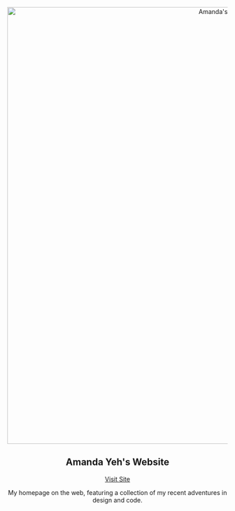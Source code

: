 <p align="center">
  <img src="https://i.imgur.com/JrTvXsk.png" alt="Amanda's homepage" width="1000px" >
</p>

<h2 align="center">Amanda Yeh's Website</h2>

<a href="https://amandayeh.com/" >
  <p align="center">Visit Site</p>
</a>

<p align="center">My homepage on the web, featuring a collection of my recent adventures in design and code.</p>
